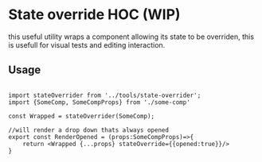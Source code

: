 # State override HOC (WIP)

this useful utility wraps a component allowing its state to be overriden, this is usefull for visual tests and editing interaction.

## Usage

```tsx

import stateOverrider from '../tools/state-overrider';
import {SomeComp, SomeCompProps} from './some-comp'

const Wrapped = stateOverrider(SomeComp);

//will render a drop down thats always opened
export const RenderOpened = (props:SomeCompProps)=>{
    return <Wrapped {...props} stateOverride={{opened:true}}/>
}



```